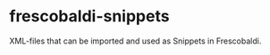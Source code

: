 frescobaldi-snippets
====================

XML-files that can be imported and used as Snippets in Frescobaldi.
